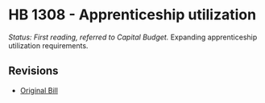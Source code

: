 # HB 1308 - Apprenticeship utilization
*Status: First reading, referred to Capital Budget.*
Expanding apprenticeship utilization requirements.

## Revisions
* [Original Bill](1/)